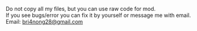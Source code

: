 Do not copy all my files, but you can use raw code for mod.                                       
If you see bugs/error you can fix it by yourself or message me with email.
Email: bri4nong28@gmail.com
